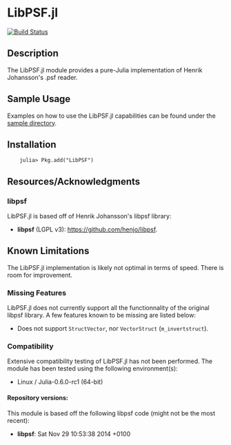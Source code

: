 # LibPSF.jl

[![Build Status](https://travis-ci.org/ma-laforge/LibPSF.jl.svg?branch=master)](https://travis-ci.org/ma-laforge/LibPSF.jl)

## Description

The LibPSF.jl module provides a pure-Julia implementation of Henrik Johansson's .psf reader.

## Sample Usage

Examples on how to use the LibPSF.jl capabilities can be found under the [sample directory](sample/).

<a name="Installation"></a>
## Installation

		julia> Pkg.add("LibPSF")

## Resources/Acknowledgments

### libpsf

LibPSF.jl is based off of Henrik Johansson's libpsf library:

 - **libpsf** (LGPL v3): <https://github.com/henjo/libpsf>.

## Known Limitations

The LibPSF.jl implementation is likely not optimal in terms of speed.  There is room for improvement.

### Missing Features

LibPSF.jl does not currently support all the functionnality of the original libpsf library.  A few features known to be missing are listed below:

 - Does not support `StructVector`, nor `VectorStruct` (`m_invertstruct`).

### Compatibility

Extensive compatibility testing of LibPSF.jl has not been performed.  The module has been tested using the following environment(s):

 - Linux / Julia-0.6.0-rc1 (64-bit)

#### Repository versions:

This module is based off the following libpsf code (might not be the most recent):

 - **libpsf**: Sat Nov 29 10:53:38 2014 +0100
